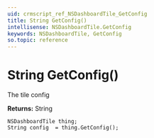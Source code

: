 ```yaml
---
uid: crmscript_ref_NSDashboardTile_GetConfig
title: String GetConfig()
intellisense: NSDashboardTile.GetConfig
keywords: NSDashboardTile, GetConfig
so.topic: reference
---
```


# String GetConfig()

The tile config

**Returns:** String

```crmscript
NSDashboardTile thing;
String config  = thing.GetConfig();
```

